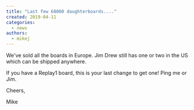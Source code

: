 ```yaml
---
title: "Last few 68060 daughterboards...."
created: 2019-04-11
categories: 
  - news
authors: 
  - mikej
---
```


We've sold all the boards in Europe. Jim Drew still has one or two in the US which can be shipped anywhere.

If you have a Replay1 board, this is your last change to get one! Ping me or Jim.

Cheers,

Mike
